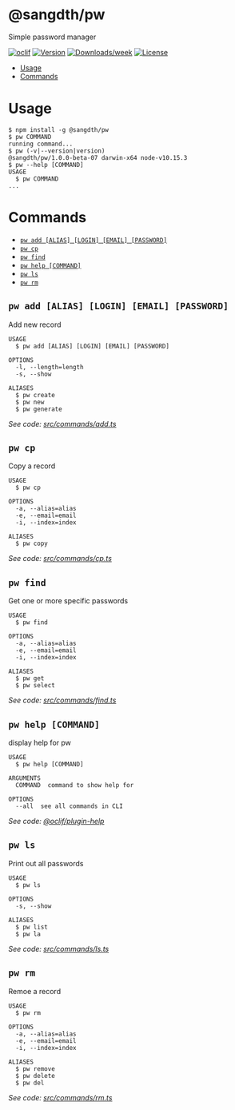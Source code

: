 @sangdth/pw
==

Simple password manager

[![oclif](https://img.shields.io/badge/cli-oclif-brightgreen.svg)](https://oclif.io)
[![Version](https://img.shields.io/npm/v/pw.svg)](https://npmjs.org/package/@sangdth/pw)
[![Downloads/week](https://img.shields.io/npm/dw/pw.svg)](https://npmjs.org/package/@sangdth/pw)
[![License](https://img.shields.io/npm/l/pw.svg)](https://github.com/sangdth/pw/blob/master/package.json)

<!-- toc -->
* [Usage](#usage)
* [Commands](#commands)
<!-- tocstop -->
# Usage
<!-- usage -->
```sh-session
$ npm install -g @sangdth/pw
$ pw COMMAND
running command...
$ pw (-v|--version|version)
@sangdth/pw/1.0.0-beta-07 darwin-x64 node-v10.15.3
$ pw --help [COMMAND]
USAGE
  $ pw COMMAND
...
```
<!-- usagestop -->
# Commands
<!-- commands -->
* [`pw add [ALIAS] [LOGIN] [EMAIL] [PASSWORD]`](#pw-add-alias-login-email-password)
* [`pw cp`](#pw-cp)
* [`pw find`](#pw-find)
* [`pw help [COMMAND]`](#pw-help-command)
* [`pw ls`](#pw-ls)
* [`pw rm`](#pw-rm)

## `pw add [ALIAS] [LOGIN] [EMAIL] [PASSWORD]`

Add new record

```
USAGE
  $ pw add [ALIAS] [LOGIN] [EMAIL] [PASSWORD]

OPTIONS
  -l, --length=length
  -s, --show

ALIASES
  $ pw create
  $ pw new
  $ pw generate
```

_See code: [src/commands/add.ts](https://github.com/sangdth/pw/blob/v1.0.0-beta-07/src/commands/add.ts)_

## `pw cp`

Copy a record

```
USAGE
  $ pw cp

OPTIONS
  -a, --alias=alias
  -e, --email=email
  -i, --index=index

ALIASES
  $ pw copy
```

_See code: [src/commands/cp.ts](https://github.com/sangdth/pw/blob/v1.0.0-beta-07/src/commands/cp.ts)_

## `pw find`

Get one or more specific passwords

```
USAGE
  $ pw find

OPTIONS
  -a, --alias=alias
  -e, --email=email
  -i, --index=index

ALIASES
  $ pw get
  $ pw select
```

_See code: [src/commands/find.ts](https://github.com/sangdth/pw/blob/v1.0.0-beta-07/src/commands/find.ts)_

## `pw help [COMMAND]`

display help for pw

```
USAGE
  $ pw help [COMMAND]

ARGUMENTS
  COMMAND  command to show help for

OPTIONS
  --all  see all commands in CLI
```

_See code: [@oclif/plugin-help](https://github.com/oclif/plugin-help/blob/v2.1.6/src/commands/help.ts)_

## `pw ls`

Print out all passwords

```
USAGE
  $ pw ls

OPTIONS
  -s, --show

ALIASES
  $ pw list
  $ pw la
```

_See code: [src/commands/ls.ts](https://github.com/sangdth/pw/blob/v1.0.0-beta-07/src/commands/ls.ts)_

## `pw rm`

Remoe a record

```
USAGE
  $ pw rm

OPTIONS
  -a, --alias=alias
  -e, --email=email
  -i, --index=index

ALIASES
  $ pw remove
  $ pw delete
  $ pw del
```

_See code: [src/commands/rm.ts](https://github.com/sangdth/pw/blob/v1.0.0-beta-07/src/commands/rm.ts)_
<!-- commandsstop -->
